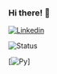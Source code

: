 ### Hi there! 👋

[![Linkedin](https://img.shields.io/badge/LinkedIn-0077B5?style=for-the-badge&logo=linkedin&logoColor=white/)](https://www.linkedin.com/in/tiagosouzaolv)

![Status](https://github-readme-stats.vercel.app/api?username=TiagoSouza2000&theme=dracula)

[![Py](https://img.shields.io/badge/Python-3776AB?style=for-the-badge&logo=python&logoColor=white)]
